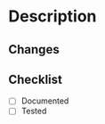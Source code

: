 # Description

<!-- Please provide a brief summary of the changes in this PR and any necessary context. -->

## Changes

<!-- Please provide a detailed description of the changes made in this PR. -->

## Checklist

- [ ] Documented
- [ ] Tested
